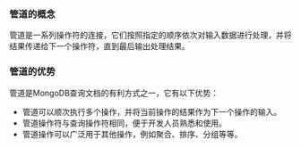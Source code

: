 ### 管道的概念

管道是一系列操作符的连接，它们按照指定的顺序依次对输入数据进行处理，并将结果传递给下一个操作符，直到最后输出处理结果。

### 管道的优势
管道是MongoDB查询文档的有利方式之一，它有以下优势：

+ 管道可以顺次执行多个操作，并将当前操作的结果作为下一个操作的输入。
+ 管道操作符与查询操作符相同，便于开发人员熟悉和使用。 
+ 管道操作可以广泛用于其他操作，例如聚合、排序、分组等等。